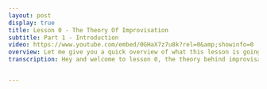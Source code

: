 ```yaml
---
layout: post
display: true
title: Lesson 0 - The Theory Of Improvisation
subtitle: Part 1 - Introduction
video: https://www.youtube.com/embed/0GHaX7z7u8k?rel=0&amp;showinfo=0
overview: Let me give you a quick overview of what this lesson is going to be about, and how you can use it throughout the course.
transcription: Hey and welcome to lesson 0, the theory behind improvisation. In this lesson I will explain to you what improvisation exactly is, I’ll compare it to other aspects of musical performance, I’ll tell what you need to know before you can start to improvise. I'll explain for whom it is, how you can use it, and especially how you can assess yourself. Feel free to watch the movies in any order you want, as long as it makes sense to you. The topics we'll explore are in these video’s are in support of the actual lessons. You might find it useful to sometimes come back to this lesson to further explore the theory and how it relates to practice. It is all very dynamic. Have fun.


---
```

